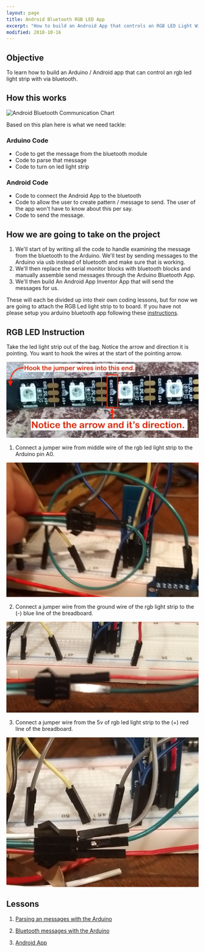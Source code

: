 ```yaml
---
layout: page
title: Android Bluetooth RGB LED App
excerpt: "How to build an Android App that controls an RGB LED Light With Bluetooth and Arduino."
modified: 2018-10-16
---
```


## Objective

To learn how to build an Arduino / Android app that can control an rgb led light strip with via bluetooth.



## How this works

![Android Bluetooth Communication Chart](https://www.websequencediagrams.com/cgi-bin/cdraw?lz=dGl0bGUgQW5kcm9pZCBBcmR1aW5vIEJsdWV0b290aCBDb21tdW5pY2F0aW9uCgoAIAlwcC0-AB0JOgA4CWFzayBcbiB0byBjb25uZWN0IHRvIGIARQkKAFAJLT4AQAs6AGYLYWxsb3dzXG4gYQCBDQdkZXZpY2UASAsAbBlTZW5kIGEgbWVzc2FnAC0FAHEJAGkQdWlubwArBnMAJAwAgXkHCgCCAQctPgCCCgc6IEV4YW1pbmUAJAphbmRcbiBkZXRlcgATBmxpZ2h0IHBhdGVybgA3CkwAEQVTdHJpcDoAglkGb24gVHVybnMgb24gUkdCIAAdBQoK&s=napkin)

Based on this plan here is what we need tackle:


### Arduino Code

- Code to get the message from the bluetooth module
- Code to parse that message
- Code to turn on led light strip

### Android Code

- Code to connect the Android App to the bluetooth
- Code to allow the user to create pattern / message to send.  The user of the app won't have to know about this per say.
- Code to send the message.

## How we are going to take on the project

1) We'll start of by writing all the code to handle examining the message from the bluetooth to the Arduino. We'll test by sending messages to the Arduino via usb instead of bluetooth and make sure that is working.
3) We'll then replace the serial monitor blocks with bluetooth blocks and manually assemble send messages through the Arduino Bluetooth App.
4) We'll then build An Android App Inventor App that will send the messages for us.

These will each be divided up into their own coding lessons, but for now we are going to attach the RGB Led light strip to to board.  If you have not please setup you arduino bluetooth app following these [instructions](/arduino-blockly/bluetooth).
  

## RGB LED Instruction

Take the led light strip out of the bag. Notice the arrow and direction it is pointing. You want to hook the wires at the start of the pointing arrow.

![led light strip pre setup](/images/arduino-block/rbg-led-strip/step_2.jpg)

1) Connect a jumper wire from middle wire of the rgb led light strip to the Arduino pin A0.

![step 1](/images/app-inventor-arduino-blockly/rgb-led-light-strip/step_1.jpg)

2) Connect a jumper wire from the ground wire of the rgb light strip to the (-) blue line of the breadboard.

![step 2](/images/app-inventor-arduino-blockly/rgb-led-light-strip/step_2.jpg)

3) Connect a jumper wire from the 5v of rgb led light strip to the (+) red line of the breadboard.

![step 3](/images/app-inventor-arduino-blockly/rgb-led-light-strip/step_3.jpg)

## Lessons

1) [Parsing an messages with the Arduino]()

2) [Bluetooth messages with the Arduino]()

3) [Android App]()


